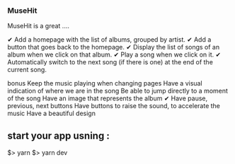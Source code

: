### MuseHit ###
MuseHit is a great ....


✔    Add a homepage with the list of albums, grouped by artist.
✔   Add a button that goes back to the homepage.
✔   Display the list of songs of an album when we click on that album.
✔   Play a song when we click on it.
✔   Automatically switch to the next song (if there is one) at the end of the current song.

bonus
    Keep the music playing when changing pages
    Have a visual indication of where we are in the song
    Be able to jump directly to a moment of the song
    Have an image that represents the album
✔     Have pause, previous, next buttons
    Have buttons to raise the sound, to accelerate the music
    Have a beautiful design

## start your app usning : ##
$> yarn
$> yarn dev
